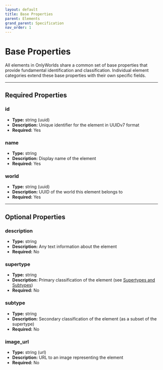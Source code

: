 ```yaml
---
layout: default
title: Base Properties
parent: Elements
grand_parent: Specification
nav_order: 1
---
```


# Base Properties

All elements in OnlyWorlds share a common set of base properties that provide fundamental identification and classification. Individual element categories extend these base properties with their own specific fields.

---

## Required Properties

### id
- **Type:** string (uuid)
- **Description:** Unique identifier for the element in UUIDv7 format
- **Required:** Yes

### name
- **Type:** string
- **Description:** Display name of the element
- **Required:** Yes

### world
- **Type:** string (uuid)
- **Description:** UUID of the world this element belongs to
- **Required:** Yes

---

## Optional Properties

### description
- **Type:** string
- **Description:** Any text information about the element
- **Required:** No

### supertype
- **Type:** string
- **Description:** Primary classification of the element (see [Supertypes and Subtypes](../supertypes_and_subtypes.md))
- **Required:** No

### subtype
- **Type:** string
- **Description:** Secondary classification of the element (as a subset of the supertype)
- **Required:** No

### image_url
- **Type:** string (url)
- **Description:** URL to an image representing the element
- **Required:** No

 